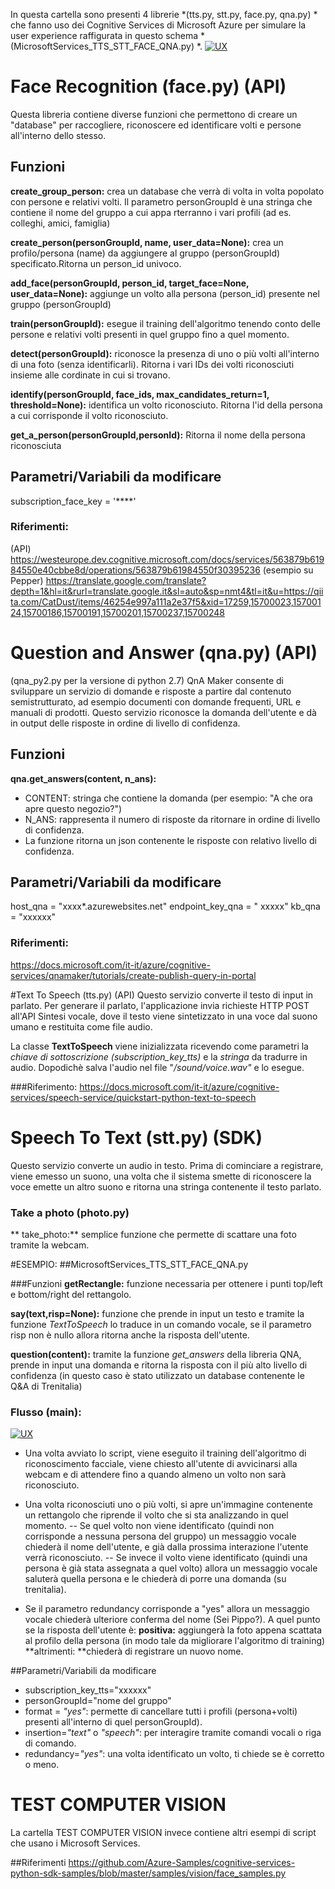 In questa cartella sono presenti 4 librerie *(tts.py, stt.py, face.py, qna.py) * che fanno uso dei Cognitive Services di Microsoft Azure per simulare la user experience raffigurata in questo schema *(MicrosoftServices_TTS_STT_FACE_QNA.py) *.
[![UX](https://bitbucket.org/jumple/cognitive-services/raw/a044409a3ee502edaa6689ec8db38ae3c82216ca/photo/UX-example.png "UX")](https://bitbucket.org/jumple/cognitive-services/raw/a044409a3ee502edaa6689ec8db38ae3c82216ca/photo/UX-example.png "UX")

# Face Recognition (face.py) (API)
Questa libreria contiene diverse funzioni che permettono di creare un "database" per raccogliere, riconoscere ed identificare volti e persone all'interno dello stesso. 
## Funzioni
**create_group_person:** crea un database che verrà di volta in volta popolato con persone e relativi volti. Il parametro personGroupId è una stringa che contiene il nome del gruppo a cui appa rterranno i vari profili (ad es. colleghi, amici, famiglia)

**create_person(personGroupId, name, user_data=None):** crea un profilo/persona (name) da aggiungere al gruppo (personGroupId) specificato.Ritorna un person_id univoco.

**add_face(personGroupId, person_id, target_face=None, user_data=None):**  aggiunge un volto alla persona (person_id) presente nel gruppo (personGroupId)

**train(personGroupId):**  esegue il training dell'algoritmo tenendo conto delle persone e relativi volti presenti in quel gruppo fino a quel momento.

**detect(personGroupId):** riconosce la presenza di uno o più volti all'interno di una foto (senza identificarli). Ritorna i vari IDs dei volti riconosciuti insieme alle cordinate in cui si trovano.

**identify(personGroupId, face_ids, max_candidates_return=1, threshold=None):**  identifica un volto riconosciuto. Ritorna l'id della persona a cui corrisponde il volto riconosciuto.

**get_a_person(personGroupId,personId):**  Ritorna il nome della persona riconosciuta

## Parametri/Variabili da modificare
subscription_face_key = '****'

### Riferimenti:
(API) https://westeurope.dev.cognitive.microsoft.com/docs/services/563879b61984550e40cbbe8d/operations/563879b61984550f30395236
(esempio su Pepper) https://translate.google.com/translate?depth=1&hl=it&rurl=translate.google.it&sl=auto&sp=nmt4&tl=it&u=https://qiita.com/CatDust/items/46254e997a111a2e37f5&xid=17259,15700023,15700124,15700186,15700191,15700201,15700237,15700248

# Question and Answer (qna.py) (API)

 (qna_py2.py per la versione di python 2.7) 
 QnA Maker consente di sviluppare un servizio di domande e risposte a partire dal contenuto semistrutturato, ad esempio documenti con domande frequenti, URL e manuali di prodotti. Questo servizio riconosce la domanda dell'utente e dà in output delle risposte in ordine di livello di confidenza.

## Funzioni

**qna.get_answers(content, n_ans):** 
- CONTENT:  stringa che contiene la domanda (per esempio: "A che ora apre questo negozio?")
- N_ANS: rappresenta il numero di risposte da ritornare in ordine di livello di confidenza.
- La funzione ritorna un json contenente le risposte con relativo livello di confidenza.

## Parametri/Variabili da modificare
 host_qna = "xxxx*.azurewebsites.net" 
 endpoint_key_qna = " xxxxx" 
 kb_qna = "xxxxxx"

### Riferimenti:
https://docs.microsoft.com/it-it/azure/cognitive-services/qnamaker/tutorials/create-publish-query-in-portal

#Text To Speech (tts.py) (API) 
Questo servizio converte il testo di input in parlato. Per generare il parlato, l'applicazione invia richieste HTTP POST all'API Sintesi vocale, dove il testo viene sintetizzato in una voce dal suono umano e restituita come file audio.

La classe **TextToSpeech** viene inizializzata ricevendo come parametri la *chiave di sottoscrizione (subscription_key_tts)* e la *stringa* da tradurre in audio. Dopodichè salva l'audio nel file "*/sound/voice.wav"* e lo esegue.

###Riferimento:
https://docs.microsoft.com/it-it/azure/cognitive-services/speech-service/quickstart-python-text-to-speech

# Speech To Text (stt.py) (SDK)
Questo servizio converte un audio in testo. Prima di cominciare a registrare, viene emesso un suono, una volta che il sistema smette di riconoscere la voce emette un altro suono e ritorna una stringa contenente il testo parlato.

### Take a photo (photo.py) 
** take_photo:** semplice funzione che permette di scattare una foto tramite la webcam.

#ESEMPIO: 
##MicrosoftServices_TTS_STT_FACE_QNA.py

###Funzioni
**getRectangle:** funzione necessaria per ottenere i punti top/left e bottom/right del rettangolo.

**say(text,risp=None):** funzione che prende in input un testo e tramite la funzione *TextToSpeech* lo traduce in un comando vocale, se il parametro risp non è nullo allora ritorna anche la risposta dell'utente.

**question(content):** tramite la funzione *get_answers* della libreria QNA, prende in input una domanda e ritorna la risposta con il più alto livello di confidenza (in questo caso è stato utilizzato un database contenente le Q&A di Trenitalia)

### Flusso (main):
[![UX](https://bitbucket.org/jumple/cognitive-services/raw/a044409a3ee502edaa6689ec8db38ae3c82216ca/photo/UX-example.png "UX")](https://bitbucket.org/jumple/cognitive-services/raw/a044409a3ee502edaa6689ec8db38ae3c82216ca/photo/UX-example.png "UX")

- Una volta avviato lo script, viene eseguito il training dell'algoritmo di riconoscimento facciale, viene chiesto all'utente di avvicinarsi alla webcam e di attendere fino a quando almeno un volto non sarà riconosciuto.

- Una volta riconosciuti uno o più volti, si apre un'immagine contenente un rettangolo che riprende il volto che si sta analizzando in quel momento.
 -- Se quel volto non viene identificato (quindi non corrisponde a nessuna persona del gruppo) un messaggio vocale chiederà il nome dell'utente, e già dalla prossima interazione l'utente verrà riconosciuto. 
 -- Se invece il volto viene identificato (quindi una persona è già stata assegnata a quel volto) allora un messaggio vocale saluterà quella persona e le chiederà di porre una domanda (su trenitalia). 
 
- Se il parametro redundancy corrisponde a "yes" allora un messaggio vocale chiederà ulteriore conferma del nome (Sei Pippo?). 
A quel punto se la risposta dell'utente è:
**positiva:** aggiungerà la foto appena scattata al profilo della persona (in modo tale da migliorare l'algoritmo di training) 
**altrimenti: **chiederà di registrare un nuovo nome.

##Parametri/Variabili da modificare
- subscription_key_tts="xxxxxx"
- personGroupId="nome del gruppo"
- format = *"yes"*: permette di cancellare tutti i profili (persona+volti) presenti all'interno di quel personGroupId).
- insertion=*"text"* o *"speech"*: per interagire tramite comandi vocali o riga di comando.
- redundancy=*"yes"*:  una volta identificato un volto, ti chiede se è corretto o meno.

# TEST COMPUTER VISION 
La cartella TEST COMPUTER VISION invece contiene altri esempi di script che usano i Microsoft Services.

##Riferimenti
https://github.com/Azure-Samples/cognitive-services-python-sdk-samples/blob/master/samples/vision/face_samples.py

